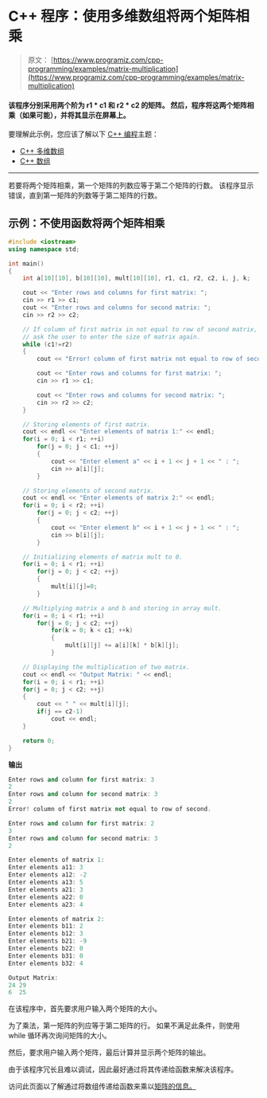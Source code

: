 # C++ 程序：使用多维数组将两个矩阵相乘

> 原文： [https://www.programiz.com/cpp-programming/examples/matrix-multiplication](https://www.programiz.com/cpp-programming/examples/matrix-multiplication)

#### 该程序分别采用两个阶为 r1 * c1 和 r2 * c2 的矩阵。 然后，程序将这两个矩阵相乘（如果可能），并将其显示在屏幕上。

要理解此示例，您应该了解以下 [C++ 编程](/cpp-programming "C++ tutorial")主题：

*   [C++ 多维数组](/cpp-programming/multidimensional-arrays)
*   [C++ 数组](/cpp-programming/arrays)

* * *

若要将两个矩阵相乘，第一个矩阵的列数应等于第二个矩阵的行数。 该程序显示错误，直到第一矩阵的列数等于第二矩阵的行数。

## 示例：不使用函数将两个矩阵相乘

```cpp
#include <iostream>
using namespace std;

int main()
{
    int a[10][10], b[10][10], mult[10][10], r1, c1, r2, c2, i, j, k;

    cout << "Enter rows and columns for first matrix: ";
    cin >> r1 >> c1;
    cout << "Enter rows and columns for second matrix: ";
    cin >> r2 >> c2;

    // If column of first matrix in not equal to row of second matrix,
    // ask the user to enter the size of matrix again.
    while (c1!=r2)
    {
        cout << "Error! column of first matrix not equal to row of second.";

        cout << "Enter rows and columns for first matrix: ";
        cin >> r1 >> c1;

        cout << "Enter rows and columns for second matrix: ";
        cin >> r2 >> c2;
    }

    // Storing elements of first matrix.
    cout << endl << "Enter elements of matrix 1:" << endl;
    for(i = 0; i < r1; ++i)
        for(j = 0; j < c1; ++j)
        {
            cout << "Enter element a" << i + 1 << j + 1 << " : ";
            cin >> a[i][j];
        }

    // Storing elements of second matrix.
    cout << endl << "Enter elements of matrix 2:" << endl;
    for(i = 0; i < r2; ++i)
        for(j = 0; j < c2; ++j)
        {
            cout << "Enter element b" << i + 1 << j + 1 << " : ";
            cin >> b[i][j];
        }

    // Initializing elements of matrix mult to 0.
    for(i = 0; i < r1; ++i)
        for(j = 0; j < c2; ++j)
        {
            mult[i][j]=0;
        }

    // Multiplying matrix a and b and storing in array mult.
    for(i = 0; i < r1; ++i)
        for(j = 0; j < c2; ++j)
            for(k = 0; k < c1; ++k)
            {
                mult[i][j] += a[i][k] * b[k][j];
            }

    // Displaying the multiplication of two matrix.
    cout << endl << "Output Matrix: " << endl;
    for(i = 0; i < r1; ++i)
    for(j = 0; j < c2; ++j)
    {
        cout << " " << mult[i][j];
        if(j == c2-1)
            cout << endl;
    }

    return 0;
} 
```

**输出**

```cpp
Enter rows and column for first matrix: 3
2
Enter rows and column for second matrix: 3
2
Error! column of first matrix not equal to row of second.

Enter rows and column for first matrix: 2
3
Enter rows and column for second matrix: 3
2

Enter elements of matrix 1:
Enter elements a11: 3
Enter elements a12: -2
Enter elements a13: 5
Enter elements a21: 3
Enter elements a22: 0
Enter elements a23: 4

Enter elements of matrix 2:
Enter elements b11: 2
Enter elements b12: 3
Enter elements b21: -9
Enter elements b22: 0
Enter elements b31: 0
Enter elements b32: 4

Output Matrix:
24 29
6  25 
```

在该程序中，首先要求用户输入两个矩阵的大小。

为了乘法，第一矩阵的列应等于第二矩阵的行。 如果不满足此条件，则使用 while 循环再次询问矩阵的大小。

然后，要求用户输入两个矩阵，最后计算并显示两个矩阵的输出。

由于该程序冗长且难以调试，因此最好通过将其传递给函数来解决该程序。

访问此页面以了解通过将数组传递给函数来乘以[矩阵的信息。](/cpp-programming/examples/matrix-multiplication-function)